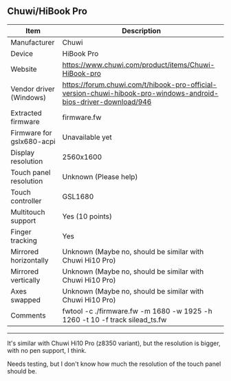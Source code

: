 Chuwi/HiBook Pro
--------------------------------------
| Item                      | Description |
|---------------------------|-------------|
| Manufacturer              | Chuwi       |
| Device                    | HiBook Pro  |
| Website                   | https://www.chuwi.com/product/items/Chuwi-HiBook-pro |
| Vendor driver (Windows)   | https://forum.chuwi.com/t/hibook-pro-official-version-chuwi-hibook-pro-windows-android-bios-driver-download/946 |
| Extracted firmware        | firmware.fw |
| Firmware for gslx680-acpi | Unavailable yet |
| Display resolution        | 2560x1600   |
| Touch panel resolution    | Unknown (Please help) |
| Touch controller          | GSL1680     |
| Multitouch support        | Yes (10 points) |
| Finger tracking           | Yes         |
| Mirrored horizontally     | Unknown (Maybe no, should be similar with Chuwi Hi10 Pro) |
| Mirrored vertically       | Unknown (Maybe no, should be similar with Chuwi Hi10 Pro) |
| Axes swapped              | Unknown (Maybe no, should be similar with Chuwi Hi10 Pro) |
| Comments                  | fwtool -c ./firmware.fw -m 1680 -w 1925 -h 1260 -t 10 -f track silead_ts.fw |
--------------------------------------
It's similar with Chuwi Hi10 Pro (z8350 variant), but the resolution is bigger, with no pen support, I think.

Needs testing, but I don't know how much the resolution of the touch panel should be.
